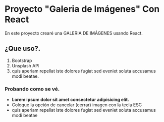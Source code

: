 # Proyecto "Galeria de Imágenes" Con React

En este proyecto crearé una GALERIA DE IMÁGENES usando React.

## ¿Que uso?.

1. Bootstrap
2. Unsplash API 
3. quis aperiam repellat iste dolores fugiat sed eveniet soluta accusamus modi beatae.

### Probando como se vé.

- **Lorem ipsum dolor sit amet consectetur adipisicing elit.** 
- Coloque la opción de cancelar (cerrar) imagen con la tecla ESC
- quis aperiam repellat iste dolores fugiat sed eveniet soluta accusamus modi beatae
